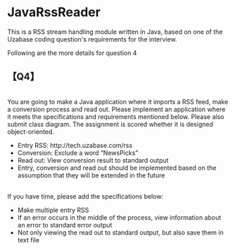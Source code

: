 # JavaRssReader
This is a RSS stream handling module written in Java, based on one of the Uzabase coding question's requirements for the interview.

Following are the more details for question 4<br>

<h2>【Q4】</h2>
<br>
You are going to make a Java application where it imports a RSS feed, make a conversion process and read out. Please implement an application where it meets the specifications and requirements mentioned below. Please also submit class diagram. The assignment is scored whether it is designed object-oriented.<br>
<ul type="disk"> 
<li>Entry RSS: http://tech.uzabase.com/rss</li>
<li>Conversion: Exclude a word “NewsPicks”</li>
<li>Read out: View conversion result to standard output</li>
<li>Entry, conversion and read out should be implemented based on the assumption that they will be extended in the future</li>
</ul>
<br>
If you have time, please add the specifications below:<br>
<ul type="disk">
<li>Make multiple entry RSS</li>
<li>If an error occurs in the middle of the process, view information about an error to standard error output</li>
<li>Not only viewing the read out to standard output, but also save them in text file</li>
</ul>

